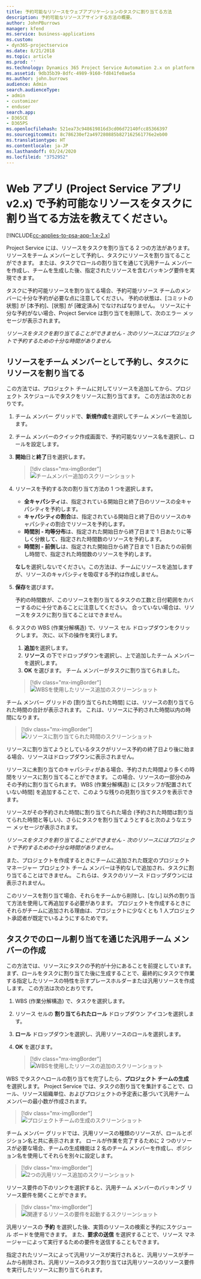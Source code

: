```yaml
---
title: 予約可能なリソースをウェブアプリケーションのタスクに割り当てる方法
description: 予約可能なリソースアサインする方法の概要。
author: JohnPBurrows
manager: kfend
ms.service: business-applications
ms.custom:
- dyn365-projectservice
ms.date: 8/21/2018
ms.topic: article
ms.prod: ''
ms.technology: Dynamics 365 Project Service Automation 2.x on platform version 9.x
ms.assetid: 9db35b39-8dfc-4989-9160-fd841fe0ae5a
ms.author: john.burrows
audience: Admin
search.audienceType:
- admin
- customizer
- enduser
search.app:
- D365CE
- D365PS
ms.openlocfilehash: 521ea73c948619816d3cd06d72140fcc85366397
ms.sourcegitcommit: 8c786230ef2a497280885b827162561776e2eb00
ms.translationtype: HT
ms.contentlocale: ja-JP
ms.lasthandoff: 03/24/2020
ms.locfileid: "3752952"
---
```

# <a name="how-do-i-assign-a-bookable-resource-to-a-task-in-the-web-app-project-service-app-v2x"></a>Web アプリ (Project Service アプリ v2.x) で予約可能なリソースをタスクに割り当てる方法を教えてください。

[!INCLUDE[cc-applies-to-psa-app-1.x-2.x](../includes/cc-applies-to-psa-app-1x-2x.md)]

Project Service には、リソースをタスクを割り当てる 2 つの方法があります。 リソースをチーム メンバーとして予約し、タスクにリソースを割り当てることができます。 または、タスクでロールの割り当てを通じて汎用チーム メンバーを作成し、チームを生成した後、指定されたリソースを含むバッキング要件を実現できます。

タスクに予約可能リソースを割り当てる場合、予約可能リソース チームのメンバーに十分な予約が必要な点に注意してください。 予約の状態は、[コミットの状態] が [本予約]、[状態] が [確定済み] でなければなりません。 リソースに十分な予約がない場合、Project Service は割り当てを削除して、次のエラー メッセージが表示されます。

*リソースをタスクを割り当てることができません - 次のリソースにはプロジェクトで予約するための十分な時間がありません*

## <a name="book-a-resource-as-a-team-member-and-then-assign-the-resource-to-a-task"></a>リソースをチーム メンバーとして予約し、タスクにリソースを割り当てる

この方法では、プロジェクト チームに対してリソースを追加してから、プロジェクト スケジュールでタスクをリソースに割り当てます。 この方法は次のとおりです。
1.  チーム メンバー グリッドで、**新規作成**を選択してチーム メンバーを追加します。
2.  チーム メンバーのクイック作成画面で、予約可能なリソース名を選択し、ロールを設定します。
3.  **開始**日と**終了**日を選択します。

    > [!div class="mx-imgBorder"] 
    > ![チームメンバー追加のスクリーンショット](media/FAQ-Resources-to-Tasks2-1.png "チームメンバー追加のスクリーンショット")
 
4.  リソースを予約する次の割り当て方法の 1 つを選択します。
    - **全キャパシティ**は、指定されている開始日と終了日のリソースの全キャパシティを予約します。
    - **キャパシティの割合**は、指定されている開始日と終了日のリソースのキャパシティの割合でリソースを予約します。
    - **時間別 - 均等分布**は、指定された開始日から終了日まで 1 日あたりに等しく分散して、指定された時間数のリソースを予約します。
    - **時間別 - 前倒し**は、指定された開始日から終了日まで 1 日あたりの前倒し時間で、指定された時間数のリソースを予約します。

    **なし**を選択しないでください。この方法は、チームにリソースを追加しますが、リソースのキャパシティを吸収する予約は作成しません。
5.  **保存**を選びます。

    予約の時間数が、このリソースを割り当てるタスクの工数と日付範囲をカバーするのに十分であることに注意してください。 合っていない場合は、リソースをタスクに割り当てることはできません。

6.  タスクの WBS (作業分解構造) で、リソース セル ドロップダウンをクリックします。 次に、以下の操作を実行します。 

    1. **追加**を選択します。
    2. **リソース** の下でドロップダウンを選択し、上で追加したチーム メンバーを選択します。
    3. **OK** を選びます。 チーム メンバーがタスクに割り当てられました。

    > [!div class="mx-imgBorder"] 
    > ![WBSを使用したリソース追加のスクリーンショット](media/FAQ-Resources-to-Tasks2-2.png "WBSを使用したリソース追加のスクリーンショット")
 
チーム メンバー グリッドの [割り当てられた時間] には、リソースの割り当てられた時間の合計が表示されます。 これは、リソースに予約された時間以内の時間になります。 

> [!div class="mx-imgBorder"] 
> ![リソースに割り当てられた時間のスクリーンショット](media/FAQ-Resources-to-Tasks2-3.png "リソースに割り当てられた時間のスクリーンショット")
 
リソースに割り当てようとしているタスクがリソース予約の終了日より後に始まる場合、リソースはドロップダウンに表示されません。

リソースに未割り当てのキャパシティがある場合、予約された時間より多くの時間をリソースに割り当てることができます。 この場合、リソースの一部分のみその予約に割り当てられます。 WBS (作業分解構造) に [スタッフが配置されていない時間] を追加することで、このような残りの見割り当てタスクを表示できます。

リソースがその予約された時間に割り当てられた場合 (予約された時間は割り当てられた時間と等しい)、さらにタスクを割り当てようとすると次のようなエラー メッセージが表示されます。

*リソースをタスクを割り当てることができません - 次のリソースにはプロジェクトで予約するための十分な時間がありません。*

また、プロジェクトを作成するときにチームに追加された既定のプロジェクト マネージャー プロジェクト チーム メンバーは予約なしで追加され、タスクに割り当てることはできません。 これらは、タスクのリソース ドロップダウンには表示されません。

このリソースを割り当て場合、それらをチームから削除し、[なし] 以外の割り当て方法を使用して再追加する必要があります。 プロジェクトを作成するときにそれらがチームに追加される理由は、プロジェクトに少なくとも 1 人プロジェクト承認者が既定でいるようにするためです。

## <a name="create-a-generic-team-member-through-role-assignment-on-tasks"></a>タスクでのロール割り当てを通じた汎用チーム メンバーの作成

この方法では、リソースにタスクの予約が十分にあることを前提としています。 まず、ロールをタスクに割り当てた後に生成することで、最終的にタスクで作業する指定したリソースの特性を示すプレースホルダーまたは汎用リソースを作成します。 この方法は次のとおりです。

1. WBS (作業分解構造) で、タスクを選択します。
2. リソース セルの **割り当てられたロール** ドロップダウン アイコンを選択します。
3. **ロール** ドロップダウンを選択し、汎用リソースのロールを選択します。
4. **OK** を選びます。

    > [!div class="mx-imgBorder"] 
    > ![WBSを使用したリソースの追加のスクリーンショット](media/FAQ-Resources-to-Tasks2-4.png "WBSを使用したリソースの追加のスクリーンショット")
 
WBS でタスクへロールの割り当てを完了したら、**プロジェクト チームの生成** を選択します。 Project Service では、タスクの割り当てを集計することで、ロール、リソース組織単位、およびプロジェクトの予定表に基づいて汎用チーム メンバーの最小数が作成されます。

> [!div class="mx-imgBorder"] 
> ![プロジェクトチームの生成のスクリーンショット](media/FAQ-Resources-to-Tasks2-5.png "プロジェクトチームの生成のスクリーンショット")
 
チーム メンバー グリッドでは、汎用リソースの種類のリソースが、ロールとポジション名と共に表示されます。 ロールが作業を完了するために 2 つのリソースが必要な場合、チームの生成機能は 2 名のチーム メンバーを作成し、ポジション名を使用してそれらを別々に設定します。

> [!div class="mx-imgBorder"] 
> ![2つの汎用リソース追加のスクリーンショット](media/FAQ-Resources-to-Tasks2-6.png "2つの汎用リソース追加のスクリーンショット")
 
リソース要件の下のリンクを選択すると、汎用チーム メンバーのバッキング リソース要件を開くことができます。

> [!div class="mx-imgBorder"] 
> ![関連するリソースの要件を起動するスクリーンショット](media/FAQ-Resources-to-Tasks2-7.png "関連するリソースの要件を起動するスクリーンショット")

汎用リソースの **予約** を選択した後、実質のリソースの検索と予約にスケジュール ボードを使用できます。 また、**要求の送信** を選択することで、リソース マネージャーによって実行するための要件を送信することもできます。

指定されたリソースによって汎用リソースが実行されると、汎用リソースがチームから削除され、汎用リソースのタスク割り当ては汎用リソースのリソース要件を実行したリソースに割り当てられます。
 

